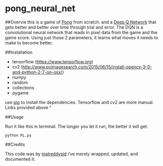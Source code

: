 # pong_neural_net

##Overvie
this is a game of [Pong](http://www.ponggame.org) from scratch. and a [Deep Q Network](https://www.quora.com/Artificial-Intelligence-What-is-an-intuitive-explanation-of-how-deep-Q-networks-DQN-work) that gets better and better over time through trial and error. The DQN is a convolutional neural network that reads in pixel data from the game and the game score. Using just those 2 parameters, it learns what moves it needs to make to become better.

##Installation


* tensorflow (https://www.tensorflow.org)
* cv2 (http://www.pyimagesearch.com/2015/06/15/install-opencv-3-0-and-python-2-7-on-osx/)
* numpy
* random
* collections
* pygame

use [pip](https://pypi.python.org/pypi/pip) to install the dependencies. Tensorflow and cv2 are more manual. Links provided above ^

##Usage 

Run it like this in terminal. The longer you let it run, the better it will get.

```
python RL.py
```

##Credits

This code was by [malreddysid](https://github.com/malreddysid) i've merely wrapped, updated, and documented it. 

